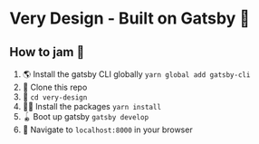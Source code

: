 # Very Design - Built on Gatsby 🦄

## How to jam 🎸

1. 🌎 Install the gatsby CLI globally `yarn global add gatsby-cli`
2. 🐑 Clone this repo
3. 🚢 `cd very-design`
4. 🧙‍♂️ Install the packages `yarn install`
5. 🪀 Boot up gatsby `gatsby develop`
6. 🎉 Navigate to `localhost:8000` in your browser
